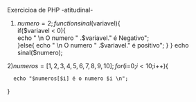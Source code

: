 Exercicioa de PHP -atitudinal-

1) $numero=2;     
  function sinal($variavel){  
     if($variavel < 0){  
    echo " \n O numero " .$variavel." é Negativo";    
     }else{
     echo " \n O numero " .$variavel." é positivo";
     }
   }
  echo sinal($numero);

2)$numeros=[1,2,3,4,5,6,7,8,9,10];                                                                                                                                                                                                                       
for($i=0;$i<10;$i++){

      echo "$numeros[$i] é o numero $i \n";
}
